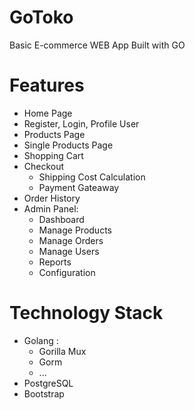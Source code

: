# GoToko
Basic E-commerce WEB App Built with GO
# Features 

- Home Page
- Register, Login, Profile User
- Products Page 
- Single Products Page
- Shopping Cart
- Checkout
    - Shipping Cost Calculation
    - Payment Gateaway
- Order History
- Admin Panel:
    - Dashboard
    - Manage Products 
    - Manage Orders 
    - Manage Users
    - Reports 
    - Configuration 
    
# Technology Stack
- Golang :
    - Gorilla Mux
    - Gorm
    - ...
- PostgreSQL
- Bootstrap
